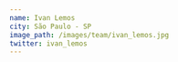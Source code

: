 ```yaml
---
name: Ivan Lemos
city: São Paulo - SP
image_path: /images/team/ivan_lemos.jpg
twitter: ivan_lemos
---
```

